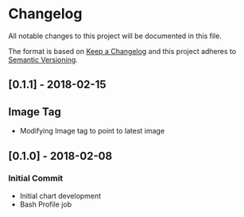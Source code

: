 # Changelog
All notable changes to this project will be documented in this file.

The format is based on [Keep a Changelog](http://keepachangelog.com/en/1.0.0/)
and this project adheres to [Semantic Versioning](http://semver.org/spec/v2.0.0.html).

## [0.1.1] - 2018-02-15
## Image Tag 
- Modifying Image tag to point to latest image

## [0.1.0] - 2018-02-08
### Initial Commit
- Initial chart development
- Bash Profile job